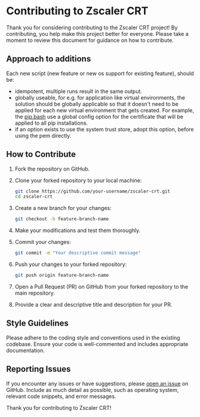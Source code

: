 # Contributing to Zscaler CRT

Thank you for considering contributing to the Zscaler CRT project! By contributing, you help make this project better for everyone. Please take a moment to review this document for guidance on how to contribute.

## Approach to additions

Each new script (new feature or new os support for existing feature), should be:

- idempotent, multiple runs result in the same output.
- globally useable, for e.g. for application like virtual environments, the solution should be globally applicable so that it doesn't need to be applied for each new virtual environment that gets created.  For example, the [pip.bash](./os_scripts/macos/pip.bash) use a global config option for the certificate that will be applied to all pip installations.
- if an option exists to use the system trust store, adopt this option, before using the pem directly.

## How to Contribute

1. Fork the repository on GitHub.
2. Clone your forked repository to your local machine:

    ```bash
    git clone https://github.com/your-username/zscaler-crt.git
    cd zscaler-crt
    ```

3. Create a new branch for your changes:

    ```bash
    git checkout -b feature-branch-name
    ```

4. Make your modifications and test them thoroughly.

5. Commit your changes:

    ```bash
    git commit -m "Your descriptive commit message"
    ```

6. Push your changes to your forked repository:

    ```bash
    git push origin feature-branch-name
    ```

7. Open a Pull Request (PR) on GitHub from your forked repository to the main repository.

8. Provide a clear and descriptive title and description for your PR.

## Style Guidelines

Please adhere to the coding style and conventions used in the existing codebase. Ensure your code is well-commented and includes appropriate documentation.

## Reporting Issues

If you encounter any issues or have suggestions, please [open an issue](https://github.com/damianoneill/zscaler-crt/issues) on GitHub. Include as much detail as possible, such as operating system, relevant code snippets, and error messages.

Thank you for contributing to Zscaler CRT!

